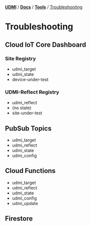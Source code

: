[**UDMI**](../../) / [**Docs**](../) / [**Tools**](./) / [Troubleshooting](#)

# Troubleshooting

## Cloud IoT Core Dashboard

### Site Registry

* udmi_target
* udmi_state
* device-under-test

### UDMI-Reflect Registry

* udmi_reflect
* (no state)
* site-under-test

## PubSub Topics

* udmi_target
* udmi_reflect
* udmi_state
* udmi_config

## Cloud Functions

* udmi_target
* udmi_reflect
* udmi_state
* udmi_config
* udmi_update

## Firestore

